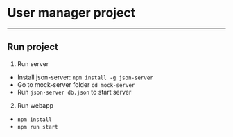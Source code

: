 # User manager project

----
## Run project

1. Run server
 - Install json-server: `npm install -g json-server`
 - Go to mock-server folder `cd mock-server`
 - Run `json-server db.json` to start server

2. Run webapp
 - `npm install`
 - `npm run start`
